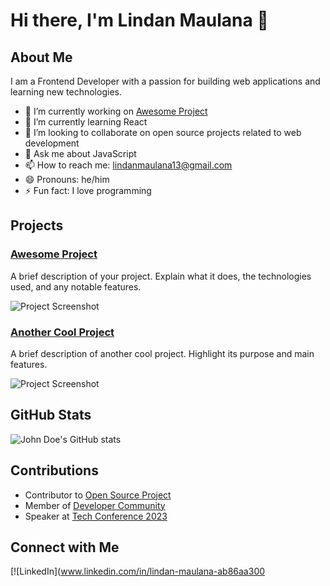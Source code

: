 # Hi there, I'm Lindan Maulana 👋

## About Me

I am a Frontend Developer with a passion for building web applications and learning new technologies.

- 🔭 I’m currently working on [Awesome Project](https://github.com/yourusername/awesome-project)
- 🌱 I’m currently learning React
- 👯 I’m looking to collaborate on open source projects related to web development
- 💬 Ask me about JavaScript
- 📫 How to reach me: [lindanmaulana13@gmail.com](mailto:lindanmaulana13@gmail.com)
- 😄 Pronouns: he/him
- ⚡ Fun fact: I love programming

## Projects

### [Awesome Project](https://github.com/yourusername/awesome-project)
A brief description of your project. Explain what it does, the technologies used, and any notable features.

![Project Screenshot](https://via.placeholder.com/600x300)

### [Another Cool Project](https://github.com/yourusername/cool-project)
A brief description of another cool project. Highlight its purpose and main features.

![Project Screenshot](https://via.placeholder.com/600x300)

## GitHub Stats

![John Doe's GitHub stats](https://github-readme-stats.vercel.app/api?username=yourusername&show_icons=true&theme=radical)

## Contributions

- Contributor to [Open Source Project](https://github.com/opensource/project)
- Member of [Developer Community](https://developer.community)
- Speaker at [Tech Conference 2023](https://techconference.com)

## Connect with Me

[![LinkedIn](www.linkedin.com/in/lindan-maulana-ab86aa300
